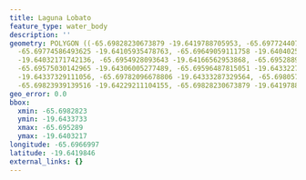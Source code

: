 ```yaml
---
title: Laguna Lobato
feature_type: water_body
description: ''
geometry: POLYGON ((-65.69828230673879 -19.6419788705953, -65.69772440726354 -19.64156458390569,
  -65.69774586493625 -19.64105935478763, -65.69649059111758 -19.64040255455815, -65.69568592841331
  -19.64032171742136, -65.6954928093643 -19.64166562953868, -65.69528896147891 -19.64254472385949,
  -65.69575030142965 -19.64306005277489, -65.69596487815051 -19.6433227688399, -65.69700557524833
  -19.64337329111056, -65.69782096678806 -19.64333287329564, -65.6980570011816 -19.64266597787077,
  -65.69823939139516 -19.64229211104155, -65.69828230673879 -19.6419788705953))
geo_error: 0.0
bbox:
  xmin: -65.6982823
  ymin: -19.6433733
  xmax: -65.695289
  ymax: -19.6403217
longitude: -65.6966997
latitude: -19.6419846
external_links: {}
---
```

